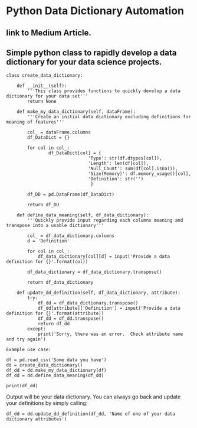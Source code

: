 # Python Data Dictionary Automation

## link to Medium Article.  

## Simple python class to rapidly develop a data dictionary for your data science projects.  

    class create_data_dictionary:
    
        def __init__(self):
            '''This class provides functions to quickly develop a data dictionary for your data set'''
            return None

        def make_my_data_dictionary(self, dataFrame):
            '''Create an initial data dictionary excluding definitions for meaning of features'''

            col_ = dataFrame.columns
            df_DataDict = {}

            for col in col_:
                    df_DataDict[col] = {
                                   'Type': str(df.dtypes[col]),
                                   'Length': len(df[col]),
                                   'Null_Count': sum(df[col].isna()),
                                   'Size(Memory)': df.memory_usage()[col],
                                   'Definition': str('')
                                    }

            df_DD = pd.DataFrame(df_DataDict)

            return df_DD

        def define_data_meaning(self, df_data_dictionary):
            '''Quickly provide input regarding each columns meaning and transpose into a usable dictionary'''

            col_ = df_data_dictionary.columns
            d = 'Definition'

            for col in col_:
                df_data_dictionary[col][d] = input('Provide a data definition for {}'.format(col))

            df_data_dictionary = df_data_dictionary.transpose()

            return df_data_dictionary

        def update_dd_definition(self, df_data_dictionary, attribute):
            try:
                df_dd = df_data_dictionary.transpose()
                df_dd[attribute]['Definition'] = input('Provide a data definition for {}'.format(attribute))
                df_dd = df_dd.transpose()
                return df_dd
            except:
                print('Sorry, there was an error.  Check attribute name and try again')

    Example use case:

    df = pd.read_csv('Some data you have')
    dd = create_data_dictionary()
    df_dd = dd.make_my_data_dictionary(df)
    df_dd = dd.define_data_meaning(df_dd)

    print(df_dd)

Output will be your data dictionary.  You can always go back and update your definitions by simply calling:

    df_dd = dd.update_dd_definition(df_dd, 'Name of one of your data dictionary attributes')
